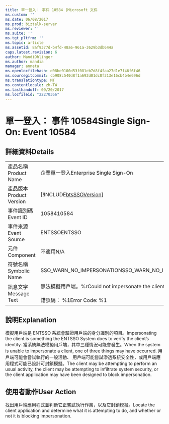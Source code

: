 ```yaml
---
title: 單一登入： 事件 10584 |Microsoft 文件
ms.custom: ''
ms.date: 06/08/2017
ms.prod: biztalk-server
ms.reviewer: ''
ms.suite: ''
ms.tgt_pltfrm: ''
ms.topic: article
ms.assetid: 8af9377d-b4fd-48a6-961a-3629b3db644a
caps.latest.revision: 6
author: MandiOhlinger
ms.author: mandia
manager: anneta
ms.openlocfilehash: d08be0100d53f081eb7d8f4faa27d1e7f46f6f46
ms.sourcegitcommit: cb908c540d8f1a692d01dc8f313e16cb4b4e696d
ms.translationtype: MT
ms.contentlocale: zh-TW
ms.lasthandoff: 09/20/2017
ms.locfileid: "22270366"
---
```

# <a name="single-sign-on-event-10584"></a><span data-ttu-id="bea1f-102">單一登入： 事件 10584</span><span class="sxs-lookup"><span data-stu-id="bea1f-102">Single Sign-On: Event 10584</span></span>
## <a name="details"></a><span data-ttu-id="bea1f-103">詳細資料</span><span class="sxs-lookup"><span data-stu-id="bea1f-103">Details</span></span>  
  
|||  
|-|-|  
|<span data-ttu-id="bea1f-104">產品名稱</span><span class="sxs-lookup"><span data-stu-id="bea1f-104">Product Name</span></span>|<span data-ttu-id="bea1f-105">企業單一登入</span><span class="sxs-lookup"><span data-stu-id="bea1f-105">Enterprise Single Sign-On</span></span>|  
|<span data-ttu-id="bea1f-106">產品版本</span><span class="sxs-lookup"><span data-stu-id="bea1f-106">Product Version</span></span>|[!INCLUDE[btsSSOVersion](../includes/btsssoversion-md.md)]|  
|<span data-ttu-id="bea1f-107">事件識別碼</span><span class="sxs-lookup"><span data-stu-id="bea1f-107">Event ID</span></span>|<span data-ttu-id="bea1f-108">10584</span><span class="sxs-lookup"><span data-stu-id="bea1f-108">10584</span></span>|  
|<span data-ttu-id="bea1f-109">事件來源</span><span class="sxs-lookup"><span data-stu-id="bea1f-109">Event Source</span></span>|<span data-ttu-id="bea1f-110">ENTSSO</span><span class="sxs-lookup"><span data-stu-id="bea1f-110">ENTSSO</span></span>|  
|<span data-ttu-id="bea1f-111">元件</span><span class="sxs-lookup"><span data-stu-id="bea1f-111">Component</span></span>|<span data-ttu-id="bea1f-112">不適用</span><span class="sxs-lookup"><span data-stu-id="bea1f-112">N/A</span></span>|  
|<span data-ttu-id="bea1f-113">符號名稱</span><span class="sxs-lookup"><span data-stu-id="bea1f-113">Symbolic Name</span></span>|<span data-ttu-id="bea1f-114">SSO_WARN_NO_IMPERSONATION</span><span class="sxs-lookup"><span data-stu-id="bea1f-114">SSO_WARN_NO_IMPERSONATION</span></span>|  
|<span data-ttu-id="bea1f-115">訊息文字</span><span class="sxs-lookup"><span data-stu-id="bea1f-115">Message Text</span></span>|<span data-ttu-id="bea1f-116">無法模擬用戶端。%r</span><span class="sxs-lookup"><span data-stu-id="bea1f-116">Could not impersonate the client.%r</span></span><br /><br /> <span data-ttu-id="bea1f-117">錯誤碼： %1</span><span class="sxs-lookup"><span data-stu-id="bea1f-117">Error Code: %1</span></span>|  
  
## <a name="explanation"></a><span data-ttu-id="bea1f-118">說明</span><span class="sxs-lookup"><span data-stu-id="bea1f-118">Explanation</span></span>  
 <span data-ttu-id="bea1f-119">模擬用戶端是 ENTSSO 系統會驗證用戶端的身分識別的項目。</span><span class="sxs-lookup"><span data-stu-id="bea1f-119">Impersonating the client is something the ENTSSO System does to verify the client’s identity.</span></span> <span data-ttu-id="bea1f-120">當系統無法模擬用戶端，其中三種情況可能會發生。</span><span class="sxs-lookup"><span data-stu-id="bea1f-120">When the system is unable to impersonate a client, one of three things may have occurred.</span></span> <span data-ttu-id="bea1f-121">用戶端可能會嘗試執行的一般活動、 用戶端可能嘗試滲透系統安全性，或用戶端應用程式可能已設計可封鎖模擬。</span><span class="sxs-lookup"><span data-stu-id="bea1f-121">The client may be attempting to perform an usual activity, the client may be attempting to infiltrate system security, or the client application may have been designed to block impersonation.</span></span>  
  
## <a name="user-action"></a><span data-ttu-id="bea1f-122">使用者動作</span><span class="sxs-lookup"><span data-stu-id="bea1f-122">User Action</span></span>  
 <span data-ttu-id="bea1f-123">找出用戶端應用程式並判斷它正嘗試執行作業，以及它封鎖模擬。</span><span class="sxs-lookup"><span data-stu-id="bea1f-123">Locate the client application and determine what it is attempting to do, and whether or not it is blocking impersonation.</span></span>